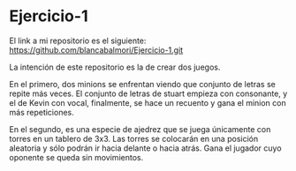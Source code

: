 # Ejercicio-1
El link a mi repositorio es el siguiente:
https://github.com/blancabalmori/Ejercicio-1.git

La intención de este repositorio es la de crear dos juegos. 

En el primero, dos minions se enfrentan viendo que conjunto de letras se repite más veces. El conjunto de letras de stuart empieza con consonante, y el de Kevin con vocal, finalmente, se hace un recuento y gana el minion con más repeticiones. 

En el segundo, es una especie de ajedrez que se juega únicamente con torres en un tablero de 3x3. Las torres se colocarán en una posición aleatoria y sólo podrán ir hacia delante o hacia atrás. Gana el jugador cuyo oponente se queda sin movimientos.